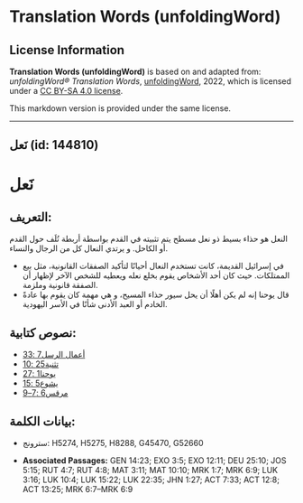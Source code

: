 # Translation Words (unfoldingWord)

## License Information

**Translation Words (unfoldingWord)** is based on and adapted from: _unfoldingWord® Translation Words_, [unfoldingWord](https://unfoldingword.org/utw), 2022, which is licensed under a [CC BY-SA 4.0 license](https://creativecommons.org/licenses/by-sa/4.0/legalcode.en).

This markdown version is provided under the same license.



--------------------------------

## نَعل (id: 144810)

نَعل
====

التعريف:
--------

النعل هو حذاء بسيط ذو نعل مسطح يتم تثبيته في القدم بواسطة أربطة تُلَف حول القدم أو الكاحل. و يرتدي النعال كل من الرجال والنساء.

* في إسرائيل القديمة، كانت تستخدم النعال أحيانًا لتأكيد الصفقات القانونية، مثل بيع الممتلكات. حيث كان أحد الأشخاص يقوم بخلع نعله ويعطيه للشخص الآخر لإظهار أن الصفقة قانونية وملزمة.
* قال يوحنا إنه لم يكن أهلًا أن يحل سيور حذاء المسيح، و هي مهمة كان يقوم بها عادةً الخادم أو العبد الأدنى شأنًا في الأسر اليهودية.

نصوص كتابية:
------------

* [أعمال الرسل7 :33](https://ref.ly/Acts7:33)
* [تثنية25 :10](https://ref.ly/Deut25:10)
* [يوحنا1 :27](https://ref.ly/John1:27)
* [يشوع5 :15](https://ref.ly/Josh5:15)
* [مرقس6 :7–9](https://ref.ly/Mark6:7-Mark6:9)

بيانات الكلمة:
--------------

* سترونج: H5274, H5275, H8288, G45470, G52660

* **Associated Passages:** GEN 14:23; EXO 3:5; EXO 12:11; DEU 25:10; JOS 5:15; RUT 4:7; RUT 4:8; MAT 3:11; MAT 10:10; MRK 1:7; MRK 6:9; LUK 3:16; LUK 10:4; LUK 15:22; LUK 22:35; JHN 1:27; ACT 7:33; ACT 12:8; ACT 13:25; MRK 6:7–MRK 6:9

